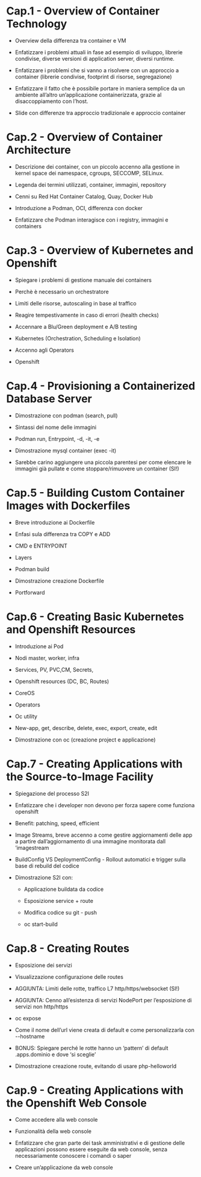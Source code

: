 
# Cap.1 - Overview of Container Technology

-   Overview della differenza tra container e VM
    
-   Enfatizzare i problemi attuali in fase ad esempio di sviluppo, librerie condivise, diverse versioni di application server, diversi runtime.
    
-   Enfatizzare i problemi che si vanno a risolvere con un approccio a container (librerie condivise, footprint di risorse, segregazione)
    
-   Enfatizzare il fatto che è possibile portare in maniera semplice da un ambiente all’altro un’applicazione containerizzata, grazie al disaccoppiamento con l’host.
    
-   Slide con differenze tra approccio tradizionale e approccio container
    

# Cap.2 - Overview of Container Architecture

-   Descrizione dei container, con un piccolo accenno alla gestione in kernel space dei namespace, cgroups, SECCOMP, SELinux.
    
-   Legenda dei termini utilizzati, container, immagini, repository
-   Cenni su Red Hat Container Catalog, Quay, Docker Hub
-   Introduzione a Podman, OCI, differenza con docker
    
-   Enfatizzare che Podman interagisce con i registry, immagini e containers
    
    
# Cap.3 - Overview of Kubernetes and Openshift

-   Spiegare i problemi di gestione manuale dei containers
    
-   Perchè è necessario un orchestratore
    
-   Limiti delle risorse, autoscaling in base al traffico
    
-   Reagire tempestivamente in caso di errori (health checks)
    
-   Accennare a Blu/Green deployment e A/B testing
    
-   Kubernetes (Orchestration, Scheduling e Isolation)
    
-   Accenno agli Operators
    
-   Openshift
    

# Cap.4 - Provisioning a Containerized Database Server

-   Dimostrazione con podman (search, pull)
    
-   Sintassi del nome delle immagini
    
-   Podman run, Entrypoint, -d, -it, -e
    
-   Dimostrazione mysql container (exec -it)
    
-   Sarebbe carino aggiungere una piccola parentesi per come elencare le immagini già pullate e come stoppare/rimuovere un container (SI!)
    

# Cap.5 - Building Custom Container Images with Dockerfiles

  

-   Breve introduzione ai Dockerfile
    
-   Enfasi sula differenza tra COPY e ADD
    
-   CMD e ENTRYPOINT
    
-   Layers
    
-   Podman build
    
-   Dimostrazione creazione Dockerfile
    
-   Portforward
    

# Cap.6 - Creating Basic Kubernetes and Openshift Resources

  

-   Introduzione ai Pod
    
-   Nodi master, worker, infra
    
-   Services, PV, PVC,CM, Secrets,
    
-   Openshift resources (DC, BC, Routes)
    
-   CoreOS
    
-   Operators
    
-   Oc utility
    
-   New-app, get, describe, delete, exec, export, create, edit
    
-   Dimostrazione con oc (creazione project e applicazione)
    

  

# Cap.7 - Creating Applications with the Source-to-Image Facility

  

-   Spiegazione del processo S2I
    
-   Enfatizzare che i developer non devono per forza sapere come funziona openshift
    
-   Benefit: patching, speed, efficient
    
-   Image Streams, breve accenno a come gestire aggiornamenti delle app a partire dall’aggiornamento di una immagine monitorata dall ’imagestream
    
-   BuildConfig VS DeploymentConfig - Rollout automatici e trigger sulla base di rebuild del codice
    
-   Dimostrazione S2I con:
    
    -   Applicazione buildata da codice
        
    -   Esposizione service + route
        
    -   Modifica codice su git - push
        
    -   oc start-build
    

  
  

# Cap.8 - Creating Routes

  

-   Esposizione dei servizi
    
-   Visualizzazione configurazione delle routes
    
-   AGGIUNTA: Limiti delle rotte, traffico L7 http/https/websocket (SI!)
    
-   AGGIUNTA: Cenno all’esistenza di servizi NodePort per l’esposizione di servizi non http/https
    
-   oc expose
    
-   Come il nome dell’url viene creata di default e come personalizzarla con --hostname
    
-   BONUS: Spiegare perché le rotte hanno un ‘pattern’ di default .apps.dominio e dove ‘si sceglie’
    
-   Dimostrazione creazione route, evitando di usare php-helloworld
    

  
  

# Cap.9 - Creating Applications with the Openshift Web Console

  

-   Come accedere alla web console
    
-   Funzionalità della web console
    
-   Enfatizzare che gran parte dei task amministrativi e di gestione delle applicazioni possono essere eseguite da web console, senza necessariamente conoscere i comandi o saper
    
-   Creare un’applicazione da web console